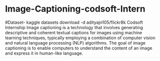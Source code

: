 # Image-Captioning-codsoft-Intern
#Dataset- kaggle datasets download -d adityajn105/flickr8k
Codsoft Internship
Image captioning is a technology that involves generating descriptive and coherent textual captions for images using machine learning techniques, typically employing a combination of computer vision and natural language processing (NLP) algorithms. The goal of image captioning is to enable computers to understand the content of an image and express it in human-like language.
